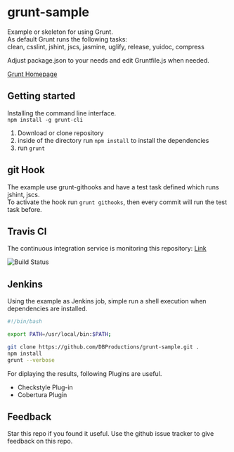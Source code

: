 grunt-sample
============

Example or skeleton for using Grunt.  
As default Grunt runs the following tasks:  
clean, csslint, jshint, jscs, jasmine, uglify, release, yuidoc, compress

Adjust package.json to your needs and edit Gruntfile.js when needed.

[Grunt Homepage](http://gruntjs.com/)

## Getting started

Installing the command line interface.  
`npm install -g grunt-cli`

1. Download or clone repository  
2. inside of the directory run `npm install` to install the dependencies  
3. run `grunt`  

## git Hook

The example use grunt-githooks and have a test task defined which runs jshint, jscs.  
To activate the hook run `grunt githooks`, then every commit will run the test task before.

## Travis CI

The continuous integration service is monitoring this repository: [Link](https://travis-ci.org/DBProductions/grunt-sample)

![Build Status](https://travis-ci.org/DBProductions/grunt-sample.svg?branch=master)

## Jenkins

Using the example as Jenkins job, simple run a shell execution when dependencies are installed.

```bash
#!/bin/bash

export PATH=/usr/local/bin:$PATH;

git clone https://github.com/DBProductions/grunt-sample.git .
npm install
grunt --verbose
```

For diplaying the results, following Plugins are useful.
* Checkstyle Plug-in
* Cobertura Plugin

## Feedback
Star this repo if you found it useful. Use the github issue tracker to give feedback on this repo.  
